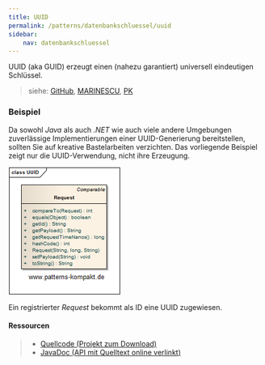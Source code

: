 ```yaml
---
title: UUID
permalink: /patterns/datenbankschluessel/uuid
sidebar:
    nav: datenbankschluessel
---
```


UUID (aka GUID) erzeugt einen (nahezu garantiert) universell eindeutigen Schlüssel.

> siehe: [GitHub](https://github.com/KarlEilebrecht/patterns-kompakt-code/blob/main/src/test/java/de/calamanari/pk/uuid/README.md), [MARINESCU](/literature#marinescu), [PK](/literature#pk)

### Beispiel

Da sowohl *Java* als auch *.NET* wie auch viele andere Umgebungen zuverlässige Implementierungen einer UUID-Generierung bereitstellen, sollten Sie auf kreative Bastelarbeiten verzichten.
Das vorliegende Beispiel zeigt nur die UUID-Verwendung, nicht ihre Erzeugung.

![](/images/patterns/uuid/uuid_cx.png)

Ein registrierter *Request* bekommt als ID eine UUID zugewiesen.

#### Ressourcen

> * [Quellcode (Projekt zum Download)](/patterns#codebeispiele)
> * [JavaDoc (API mit Quelltext online verlinkt)]()